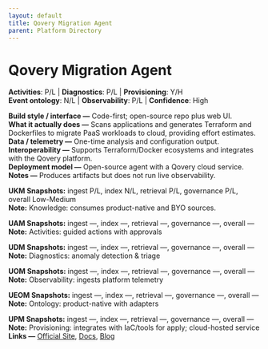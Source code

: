 ```yaml
---
layout: default
title: Qovery Migration Agent
parent: Platform Directory
---
```


# Qovery Migration Agent

**Activities**: P/L | **Diagnostics**: P/L | **Provisioning**: Y/H  <br>
**Event ontology**: N/L | **Observability**: P/L | **Confidence**: High

**Build style / interface —** Code-first; open-source repo plus web UI.  
**What it actually does —** Scans applications and generates Terraform and Dockerfiles to migrate PaaS workloads to cloud, providing effort estimates.  
**Data / telemetry —** One-time analysis and configuration output.  
**Interoperability —** Supports Terraform/Docker ecosystems and integrates with the Qovery platform.  
**Deployment model —** Open-source agent with a Qovery cloud service.  
**Notes —** Produces artifacts but does not run live observability.

**UKM Snapshots:**
ingest P/L, index N/L, retrieval P/L, governance P/L, overall Low-Medium  <br>
**Note:** Knowledge: consumes product-native and BYO sources.

**UAM Snapshots:**
ingest —, index —, retrieval —, governance —, overall —  <br>
**Note:** Activities: guided actions with approvals

**UDM Snapshots:**
ingest —, index —, retrieval —, governance —, overall —  <br>
**Note:** Diagnostics: anomaly detection & triage

**UOM Snapshots:**
ingest —, index —, retrieval —, governance —, overall —  <br>
**Note:** Observability: ingests platform telemetry

**UEOM Snapshots:**
ingest —, index —, retrieval —, governance —, overall —  <br>
**Note:** Ontology: product-native with adapters

**UPM Snapshots:**
ingest —, index —, retrieval —, governance —, overall —  <br>
**Note:** Provisioning: integrates with IaC/tools for apply; cloud-hosted service
**Links —** [Official Site](https://migrate.qovery.com/), [Docs](https://github.com/Qovery/qovery-migration-ai-agent), [Blog](https://www.qovery.com/blog/open-source-devops-ai-agent--effortless-migration-from-heroku-to-aws)

